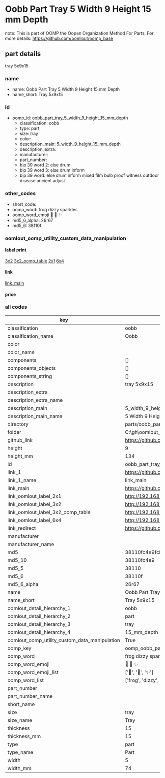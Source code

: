 # Oobb Part Tray 5 Width 9 Height 15 mm Depth  

note: This is part of OOMP the Oopen Organization Method For Parts. For more details: https://github.com/oomlout/oomp_base

##  part details
  



tray 5x9x15



### name
* name: Oobb Part Tray 5 Width 9 Height 15 mm Depth
* name_short: Tray 5x9x15 
### id
* oomp_id: oobb_part_tray_5_width_9_height_15_mm_depth
  * classification: oobb
  * type: part
  * size: tray
  * color: 
  * description_main: 5_width_9_height_15_mm_depth
  * description_extra: 
  * manufacturer: 
  * part_number: 
  * bip 39 word 2: else drum
  * bip 39 word 3: else drum inform
  * bip 39 word: else drum inform mixed film bulb proof witness outdoor disease ancient adjust

### other_codes
* short_code: 
* oomp_word: frog dizzy sparkles
* oomp_word_emoji :frog: :dizzy: :sparkles:
* md5_6_alpha: 26r67
* md5_6: 38110f






### oomlout_oomp_utility_custom_data_manipulation
#### label print
[3x2](http://192.168.1.245:1112/?label=oomp%2026r67)
[3x2_oomp_table](http://192.168.1.108:1112/?label=oomp%2026r67)
[2x1](http://192.168.1.242:1112/?label=oomp%2026r67)
[6x4](http://192.168.1.55:1112/?label=oomp%2026r67)    

#### link

[link_main](https://github.com/oomlout/oomlout_oobb_version_4_generated_parts/tree/main/navigation_oomp/oobb/part/tray/5_width_9_height_15_mm_depth/part)                              

#### price







### all codes 
| key | value |  
| --- | --- |  
| classification | oobb |  
| classification_name | Oobb |  
| color |  |  
| color_name |  |  
| components | [] |  
| components_objects | [] |  
| components_string | [] |  
| description | tray 5x9x15 |  
| description_extra |  |  
| description_extra_name |  |  
| description_main | 5_width_9_height_15_mm_depth |  
| description_main_name | 5 Width 9 Height 15 mm Depth |  
| directory | parts/oobb_part_tray_5_width_9_height_15_mm_depth |  
| folder | C:\gh\oomlout_oobb_version_4_generated_parts\parts\oobb_part_tray_5_width_9_height_15_mm_depth |  
| github_link | https://github.com/oomlout/oomlout_oomp_part_src/tree/main/parts/oobb_part_tray_5_width_9_height_15_mm_depth |  
| height | 9 |  
| height_mm | 134 |  
| id | oobb_part_tray_5_width_9_height_15_mm_depth |  
| link_1 | https://github.com/oomlout/oomlout_oobb_version_4_generated_parts/tree/main/navigation_oomp/oobb/part/tray/5_width_9_height_15_mm_depth/part |  
| link_1_name | link_main |  
| link_main | https://github.com/oomlout/oomlout_oobb_version_4_generated_parts/tree/main/navigation_oomp/oobb/part/tray/5_width_9_height_15_mm_depth/part |  
| link_oomlout_label_2x1 | http://192.168.1.242:1112/?label=oomp%2026r67 |  
| link_oomlout_label_3x2 | http://192.168.1.245:1112/?label=oomp%2026r67 |  
| link_oomlout_label_3x2_oomp_table | http://192.168.1.108:1112/?label=oomp%2026r67 |  
| link_oomlout_label_6x4 | http://192.168.1.55:1112/?label=oomp%2026r67 |  
| link_redirect | https://github.com/oomlout/oomlout_oobb_version_4_generated_parts/tree/main/parts/oobb_tray_05_09_15 |  
| manufacturer |  |  
| manufacturer_name |  |  
| md5 | 38110fc4e9fcb58877ab28e2e710e241 |  
| md5_10 | 38110fc4e9 |  
| md5_5 | 38110 |  
| md5_6 | 38110f |  
| md5_6_alpha | 26r67 |  
| name | Oobb Part Tray 5 Width 9 Height 15 mm Depth |  
| name_short | Tray 5x9x15  |  
| oomlout_detail_hierarchy_1 | oobb |  
| oomlout_detail_hierarchy_2 | part |  
| oomlout_detail_hierarchy_3 | tray |  
| oomlout_detail_hierarchy_4 | 15_mm_depth |  
| oomlout_oomp_utility_custom_data_manipulation | True |  
| oomp_key | oomp_oobb_part_tray_5_width_9_height_15_mm_depth |  
| oomp_word | frog dizzy sparkles |  
| oomp_word_emoji | :frog: :dizzy: :sparkles: |  
| oomp_word_emoji_list | [':frog:', ':dizzy:', ':sparkles:'] |  
| oomp_word_list | ['frog', 'dizzy', 'sparkles'] |  
| part_number |  |  
| part_number_name |  |  
| short_name |  |  
| size | tray |  
| size_name | Tray |  
| thickness | 15 |  
| thickness_mm | 15 |  
| type | part |  
| type_name | Part |  
| width | 5 |  
| width_mm | 74 |  

